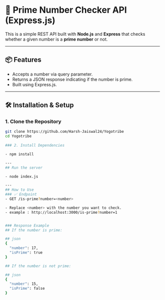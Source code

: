 # 🔢 Prime Number Checker API (Express.js)

This is a simple REST API built with **Node.js** and **Express** that checks whether a given number is a **prime number** or not.

---

## 📦 Features

- Accepts a number via query parameter.
- Returns a JSON response indicating if the number is prime.
- Built using Express.js.

---

## 🛠️ Installation & Setup

### 1. Clone the Repository
```bash
git clone https://github.com/Harsh-Jaiswal24/Yogotribe
cd Yogotribe
 
### 2. Install Dependencies

- npm install

--- 
## Run the server

- node index.js

--- 
## How to Use
### ✅ Endpoint
- GET /is-prime?number=<number>

- Replace <number> with the number you want to check.
- example : http://localhost:3000/is-prime?number=1


### Response Example
## If the number is prime:

## json
{
  "number": 17,
  "isPrime": true
}

## If the number is not prime:

## json
{
  "number": 15,
  "isPrime": false
}
